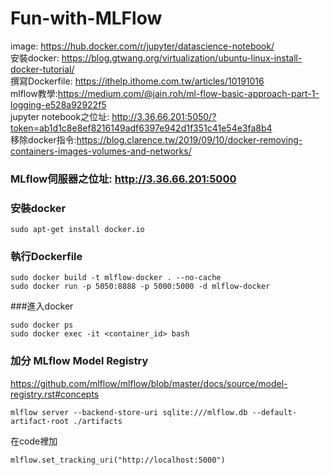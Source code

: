 # Fun-with-MLFlow

image: https://hub.docker.com/r/jupyter/datascience-notebook/  
安裝docker: https://blog.gtwang.org/virtualization/ubuntu-linux-install-docker-tutorial/   
撰寫Dockerfile: https://ithelp.ithome.com.tw/articles/10191016   
mlflow教學:https://medium.com/@jain.roh/ml-flow-basic-approach-part-1-logging-e528a92922f5  
jupyter notebook之位址: http://3.36.66.201:5050/?token=ab1d1c8e8ef8216149adf6397e942d1f351c41e54e3fa8b4   
移除docker指令:https://blog.clarence.tw/2019/09/10/docker-removing-containers-images-volumes-and-networks/  

### MLflow伺服器之位址: http://3.36.66.201:5000
### 安裝docker
```
sudo apt-get install docker.io
```

### 執行Dockerfile
```
sudo docker build -t mlflow-docker . --no-cache  
sudo docker run -p 5050:8888 -p 5000:5000 -d mlflow-docker
```

###進入docker
```
sudo docker ps
sudo docker exec -it <container_id> bash
```

### 加分 MLflow Model Registry
https://github.com/mlflow/mlflow/blob/master/docs/source/model-registry.rst#concepts
```
mlflow server --backend-store-uri sqlite:///mlflow.db --default-artifact-root ./artifacts
```
在code裡加
```
mlflow.set_tracking_uri("http://localhost:5000")
```
